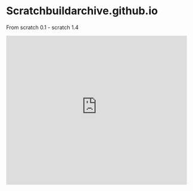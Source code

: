 # Scratchbuildarchive.github.io
From scratch 0.1 - scratch 1.4

<iframe src="https://scratcharchive.naleksuh.com" allowtransparency="true" width="485" height="402" frameborder="0" scrolling="no" allowfullscreen></iframe>
